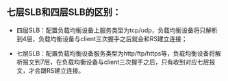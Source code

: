 ## 七层SLB和四层SLB的区别：

* 四层SLB：配置负载均衡设备上服务类型为tcp/udp，负载均衡设备将只解析到4层，负载均衡设备与client三次握手之后就会和RS建立连接；

* 七层SLB：配置负载均衡设备服务类型为http/ftp/https等，负载均衡设备将解析报文到7层，在负载均衡设备与client三次握手之后，只有收到对应七层报文，才会跟RS建立连接。